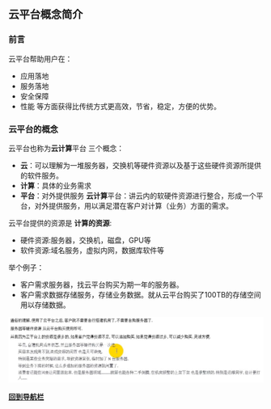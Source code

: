 ## 云平台概念简介

### 前言

云平台帮助用户在：
   - 应用落地
   - 服务落地
   - 安全保障
   - 性能
等方面获得比传统方式更高效，节省，稳定，方便的优势。

### 云平台的概念

云平台也称为**云计算**平台
三个概念：
   - **云**：可以理解为一堆服务器，交换机等硬件资源以及基于这些硬件资源所提供的软件服务。
   - **计算**：具体的业务需求
   - **平台**：对外提供服务
**云计算**平台：讲云内的软硬件资源进行整合，形成一个平台，对外提供服务，用以满足潜在客户对计算（业务）方面的需求。

云平台提供的资源是 **计算的资源**:
   - 硬件资源:服务器，交换机，磁盘，GPU等
   - 软件资源:域名服务，虚拟内网，数据库软件等

举个例子：
   - 客户需求服务器，找云平台购买为期一年的服务器。
   - 客户需求数据存储服务，存储业务数据。就从云平台购买了100TB的存储空间用以存储数据。

![使用云平台的优势](/static/module-01/优势.jpg)


**[回到导航栏](/README.md)**